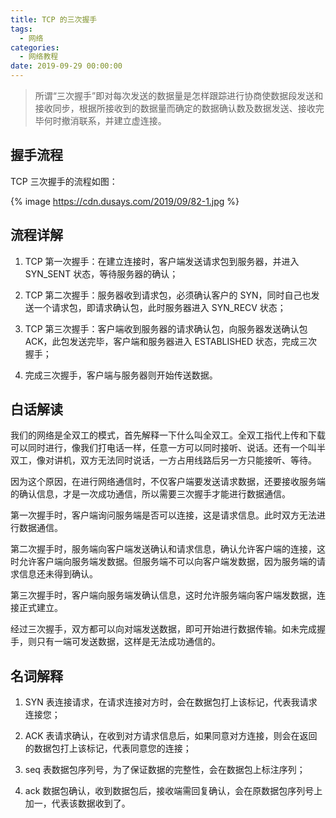 ```yaml
---
title: TCP 的三次握手
tags:
  - 网络
categories:
  - 网络教程
date: 2019-09-29 00:00:00
---
```


> 所谓“三次握手”即对每次发送的数据量是怎样跟踪进行协商使数据段发送和接收同步，根据所接收到的数据量而确定的数据确认数及数据发送、接收完毕何时撤消联系，并建立虚连接。

<!-- more -->

## 握手流程

TCP 三次握手的流程如图：

{% image https://cdn.dusays.com/2019/09/82-1.jpg %}

## 流程详解

1. TCP 第一次握手：在建立连接时，客户端发送请求包到服务器，并进入 SYN_SENT 状态，等待服务器的确认；

2. TCP 第二次握手：服务器收到请求包，必须确认客户的 SYN，同时自己也发送一个请求包，即请求确认包，此时服务器进入 SYN_RECV 状态；

3. TCP 第三次握手：客户端收到服务器的请求确认包，向服务器发送确认包 ACK，此包发送完毕，客户端和服务器进入 ESTABLISHED 状态，完成三次握手；

4. 完成三次握手，客户端与服务器则开始传送数据。

## 白话解读

我们的网络是全双工的模式，首先解释一下什么叫全双工。全双工指代上传和下载可以同时进行，像我们打电话一样，任意一方可以同时接听、说话。还有一个叫半双工，像对讲机，双方无法同时说话，一方占用线路后另一方只能接听、等待。

因为这个原因，在进行网络通信时，不仅客户端要发送请求数据，还要接收服务端的确认信息，才是一次成功通信，所以需要三次握手才能进行数据通信。

第一次握手时，客户端询问服务端是否可以连接，这是请求信息。此时双方无法进行数据通信。

第二次握手时，服务端向客户端发送确认和请求信息，确认允许客户端的连接，这时允许客户端向服务端发数据。但服务端不可以向客户端发数据，因为服务端的请求信息还未得到确认。

第三次握手时，客户端向服务端发确认信息，这时允许服务端向客户端发数据，连接正式建立。

经过三次握手，双方都可以向对端发送数据，即可开始进行数据传输。如未完成握手，则只有一端可发送数据，这样是无法成功通信的。

## 名词解释

1. SYN 表连接请求，在请求连接对方时，会在数据包打上该标记，代表我请求连接您；

2. ACK 表请求确认，在收到对方请求信息后，如果同意对方连接，则会在返回的数据包打上该标记，代表同意您的连接；

3. seq 表数据包序列号，为了保证数据的完整性，会在数据包上标注序列；

4. ack 数据包确认，收到数据包后，接收端需回复确认，会在原数据包序列号上加一，代表该数据收到了。